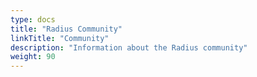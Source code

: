 ```yaml
---
type: docs
title: "Radius Community"
linkTitle: "Community"
description: "Information about the Radius community"
weight: 90
---
```

